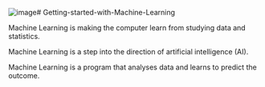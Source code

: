 ![image](https://github.com/user-attachments/assets/12aec303-3a7b-4f2a-a05b-a1b83dc99d0f)# Getting-started-with-Machine-Learning

Machine Learning is making the computer learn from studying data and statistics.

Machine Learning is a step into the direction of artificial intelligence (AI).

Machine Learning is a program that analyses data and learns to predict the outcome.
